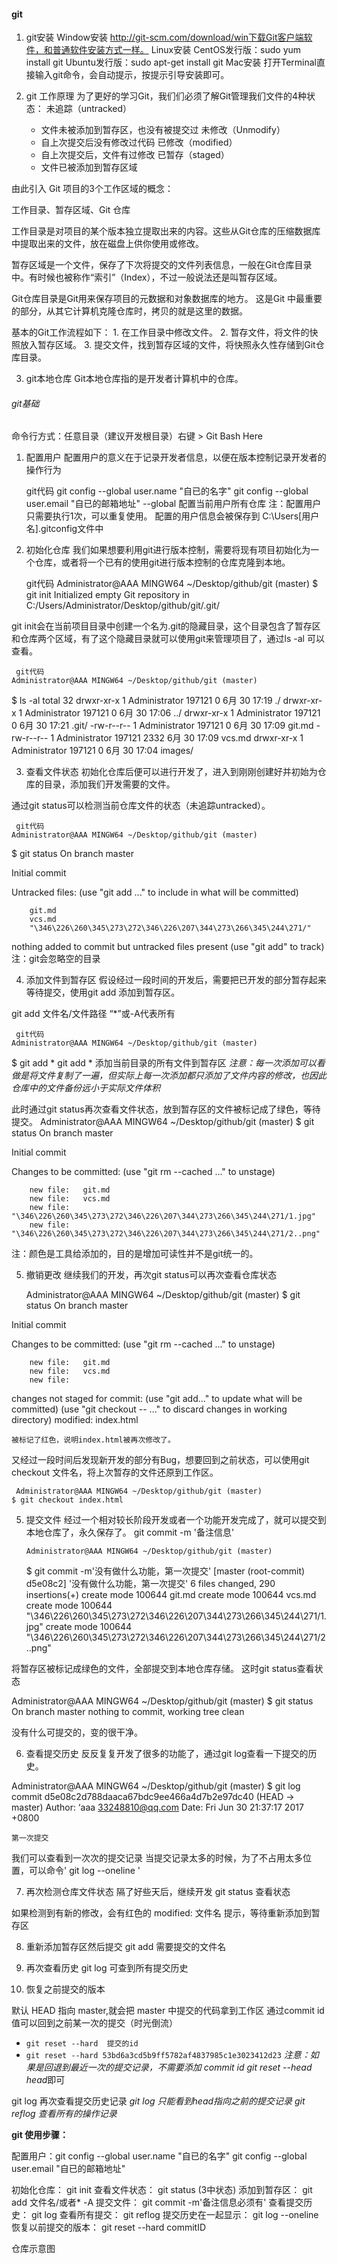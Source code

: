 #### git

1. git安装
Window安装
http://git-scm.com/download/win下载Git客户端软件，和普通软件安装方式一样。
Linux安装
CentOS发行版：sudo yum install git
Ubuntu发行版：sudo apt-get install git
Mac安装
打开Terminal直接输入git命令，会自动提示，按提示引导安装即可。

2. git 工作原理
为了更好的学习Git，我们们必须了解Git管理我们文件的4种状态：
未追踪（untracked）
    + 文件未被添加到暂存区，也没有被提交过
未修改（Unmodify）
    + 自上次提交后没有修改过代码
已修改（modified）
    + 自上次提交后，文件有过修改
已暂存（staged）
    + 文件已被添加到暂存区域

由此引入 Git 项目的3个工作区域的概念：

工作目录、暂存区域、Git 仓库

工作目录是对项目的某个版本独立提取出来的内容。这些从Git仓库的压缩数据库中提取出来的文件，放在磁盘上供你使用或修改。
  
暂存区域是一个文件，保存了下次将提交的文件列表信息，一般在Git仓库目录中。有时候也被称作“索引”（Index），不过一般说法还是叫暂存区域。
  
Git仓库目录是Git用来保存项目的元数据和对象数据库的地方。 这是Git 中最重要的部分，从其它计算机克隆仓库时，拷贝的就是这里的数据。


基本的Git工作流程如下：
	1. 在工作目录中修改文件。
	2. 暂存文件，将文件的快照放入暂存区域。
	3. 提交文件，找到暂存区域的文件，将快照永久性存储到Git仓库目录。

3. git本地仓库
Git本地仓库指的是开发者计算机中的仓库。

###### git基础
 
 命令行方式：任意目录（建议开发根目录）右键 > Git Bash Here

 1. 配置用户
 配置用户的意义在于记录开发者信息，以便在版本控制记录开发者的操作行为

    git代码
    git config --global user.name "自已的名字"
    git config --global user.email "自已的邮箱地址"
    --global 配置当前用户所有仓库
注：配置用户只需要执行1次，可以重复使用。
    配置的用户信息会被保存到 C:\Users\[用户名]\.gitconfig文件中

2. 初始化仓库
我们如果想要利用git进行版本控制，需要将现有项目初始化为一个仓库，或者将一个已有的使用git进行版本控制的仓库克隆到本地。

    git代码
   Administrator@AAA MINGW64 ~/Desktop/github/git (master)
   $ git init
   Initialized empty Git repository in C:/Users/Administrator/Desktop/github/git/.git/

git init会在当前项目目录中创建一个名为.git的隐藏目录，这个目录包含了暂存区和仓库两个区域，有了这个隐藏目录就可以使用git来管理项目了，通过ls  -al 可以查看。

     git代码
    Administrator@AAA MINGW64 ~/Desktop/github/git (master)
$ ls -al
total 32
drwxr-xr-x 1 Administrator 197121    0 6月  30 17:19  ./
drwxr-xr-x 1 Administrator 197121    0 6月  30 17:06  ../
drwxr-xr-x 1 Administrator 197121    0 6月  30 17:21  .git/
-rw-r--r-- 1 Administrator 197121    0 6月  30 17:09  git.md
-rw-r--r-- 1 Administrator 197121 2332 6月  30 17:09  vcs.md
drwxr-xr-x 1 Administrator 197121    0 6月  30 17:04  images/

 3. 查看文件状态
初始化仓库后便可以进行开发了，进入到刚刚创建好并初始为仓库的目录，添加我们开发需要的文件。

通过git status可以检测当前仓库文件的状态（未追踪untracked）。

     git代码
    Administrator@AAA MINGW64 ~/Desktop/github/git (master)
$ git status
On branch master

Initial commit

Untracked files:
  (use "git add <file>..." to include in what will be committed)

        git.md
        vcs.md
        "\346\226\260\345\273\272\346\226\207\344\273\266\345\244\271/"

nothing added to commit but untracked files present (use "git add" to track)
注：git会忽略空的目录

4. 添加文件到暂存区
假设经过一段时间的开发后，需要把已开发的部分暂存起来等待提交，使用git add 添加到暂存区。

git add 文件名/文件路径 “*”或-A代表所有

     git代码
    Administrator@AAA MINGW64 ~/Desktop/github/git (master)
$ git add *
git add * 添加当前目录的所有文件到暂存区
*注意：每一次添加可以看做是将文件复制了一遍，但实际上每一次添加都只添加了文件内容的修改，也因此仓库中的文件备份远小于实际文件体积*

此时通过git status再次查看文件状态，放到暂存区的文件被标记成了绿色，等待提交。
Administrator@AAA MINGW64 ~/Desktop/github/git (master)
$ git status
On branch master

Initial commit

Changes to be committed:
  (use "git rm --cached <file>..." to unstage)

        new file:   git.md
        new file:   vcs.md
        new file:   "\346\226\260\345\273\272\346\226\207\344\273\266\345\244\271/1.jpg"
        new file:   "\346\226\260\345\273\272\346\226\207\344\273\266\345\244\271/2..png"
注：颜色是工具给添加的，目的是增加可读性并不是git统一的。

5. 撤销更改
继续我们的开发，再次git status可以再次查看仓库状态

    Administrator@AAA MINGW64 ~/Desktop/github/git (master)
$ git status
On branch master

Initial commit

Changes to be committed:
  (use "git rm --cached <file>..." to unstage)

        new file:   git.md
        new file:   vcs.md
        new file: 
 changes not staged for commit:
    (use "git add<file>..." to update what will be committed)
    (use "git checkout -- <file>..." to discard changes in working directory)
    modified: index.html

    被标记了红色，说明index.html被再次修改了。

又经过一段时间后发现新开发的部分有Bug，想要回到之前状态，可以使用git checkout 文件名，将上次暂存的文件还原到工作区。

     Administrator@AAA MINGW64 ~/Desktop/github/git (master)
    $ git checkout index.html

5. 提交文件
经过一个相对较长阶段开发或者一个功能开发完成了，就可以提交到本地仓库了，永久保存了。
git commit -m '备注信息'

       Administrator@AAA MINGW64 ~/Desktop/github/git (master)
    $ git commit -m'没有做什么功能，第一次提交'
    [master (root-commit) d5e08c2] '没有做什么功能，第一次提交'
 6 files changed, 290 insertions(+)
 create mode 100644 git.md
 create mode 100644 vcs.md
 create mode 100644 "\346\226\260\345\273\272\346\226\207\344\273\266\345\244\271/1.jpg"
 create mode 100644 "\346\226\260\345\273\272\346\226\207\344\273\266\345\244\271/2..png"


将暂存区被标记成绿色的文件，全部提交到本地仓库存储。
这时git status查看状态

Administrator@AAA MINGW64 ~/Desktop/github/git (master)
$ git status
On branch master
nothing to commit, working tree clean

没有什么可提交的，变的很干净。

6. 查看提交历史
反反复复开发了很多的功能了，通过git log查看一下提交的历史。

Administrator@AAA MINGW64 ~/Desktop/github/git (master)
$ git log
commit d5e08c2d788daaca67bdc9ee466a4d7b2e97dc40 (HEAD -> master)
Author: ‘aaa <33248810@qq.com>
Date:   Fri Jun 30 21:37:17 2017 +0800

    第一次提交

我们可以查看到一次次的提交记录
当提交记录太多的时候，为了不占用太多位置，可以命令' git log --oneline '

7. 再次检测仓库文件状态
隔了好些天后，继续开发
git status 查看状态

如果检测到有新的修改，会有红色的  modified: 文件名 提示，等待重新添加到暂存区

8. 重新添加暂存区然后提交
git add 需要提交的文件名

9. 再次查看历史
git log 可查到所有提交历史

10. 恢复之前提交的版本

默认 HEAD 指向 master,就会把 master 中提交的代码拿到工作区
通过commit id值可以回到之前某一次的提交（时光倒流）
- `git reset --hard  提交的id`
- `git reset --hard 53bd6a3cd5b9ff5782af4837985c1e3023412d23`
*注意：如果是回退到最近一次的提交记录，不需要添加 commit id*
*git reset --head head*即可

git log 再次查看提交历史记录
*git log 只能看到head指向之前的提交记录*
*git reflog 查看所有的操作记录*

**git 使用步骤：**

配置用户：git config --global user.name "自已的名字"
         git config --global user.email "自已的邮箱地址"

初始化仓库：   git init 
查看文件状态： git status (3中状态)
添加到暂存区：  git add 文件名/或者* -A
提交文件：      git commit -m'备注信息必须有'
查看提交历史：   git log
查看所有提交：   git reflog
提交历史在一起显示： git log --oneline
恢复以前提交的版本： git reset --hard commitID


仓库示意图

